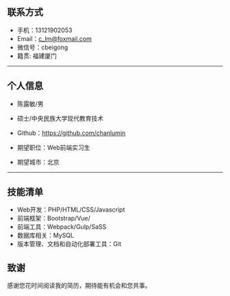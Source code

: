 ## 联系方式
- 手机：13121902053 
- Email：c_lm@foxmail.com 
- 微信号：cbeigong
- 籍贯: 福建厦门

---

## 个人信息

- 陈露敏/男
- 硕士/中央民族大学现代教育技术 
- Github：https://github.com/chanlumin 

- 期望职位：Web前端实习生
- 期望城市：北京

---

## 技能清单

- Web开发：PHP/HTML/CSS/Javascript
- 前端框架：Bootstrap/Vue/
- 前端工具：Webpack/Gulp/SaSS
- 数据库相关：MySQL
- 版本管理、文档和自动化部署工具：Git

## 致谢
感谢您花时间阅读我的简历，期待能有机会和您共事。
